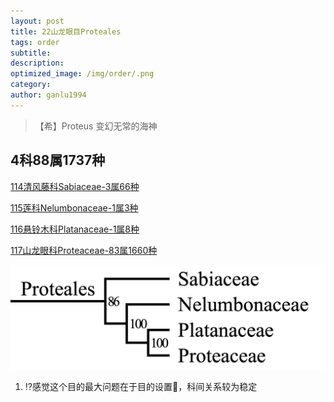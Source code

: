 ```yaml
---
layout: post
title: 22山龙眼目Proteales
tags: order    
subtitle: 
description: 
optimized_image: /img/order/.png
category: 
author: ganlu1994  
---
```


> 【希】Proteus 变幻无常的海神

## 4科88属1737种

[114清风藤科Sabiaceae-3属66种](https://ganlu1994.github.io/114清风藤科Sabiaceae/)

[115莲科Nelumbonaceae-1属3种](https://ganlu1994.github.io/115莲科Nelumbonaceae/)

[116悬铃木科Platanaceae-1属8种](https://ganlu1994.github.io/116悬铃木科Platanaceae/)

[117山龙眼科Proteaceae-83属1660种](https://ganlu1994.github.io/117山龙眼科Proteaceae/)

![](/img/phylo/64-22山龙眼目.png)

1. ⁉️感觉这个目的最大问题在于目的设置🤔，科间关系较为稳定